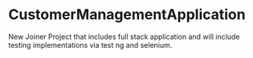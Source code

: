 # CustomerManagementApplication

New Joiner Project that includes full stack application and will include testing implementations via test ng and selenium.
